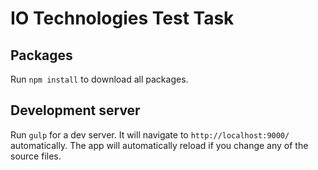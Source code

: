 # IO Technologies Test Task

## Packages

Run `npm install` to download all packages. 

## Development server

Run `gulp` for a dev server. It will navigate to `http://localhost:9000/` automatically. The app will automatically reload if you change any of the source files.